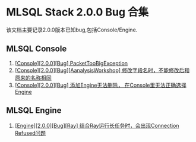 # MLSQL Stack 2.0.0 Bug 合集

该文档主要记录2.0.0版本已知bug,包括Console/Engine.

## MLSQL Console

1. [[Console][2.0.0][Bug] PacketTooBigException ](https://github.com/allwefantasy/mlsql/issues/1362)
2. [[Console][2.0.0][Bug][AanalysisWorkshop] 修改字段名时，不能修改后和原来的名称相同](https://github.com/allwefantasy/mlsql/issues/1363)
3. [[Console][2.0.0][Bug] 添加Engine无法删除， 在Console里无法正确选择Engine](https://github.com/allwefantasy/mlsql/issues/1365)

## MLSQL Engine

1. [[Engine][2.0.0][Bug][Ray] 结合Ray运行长任务时，会出现Connection Refused问题 ](https://github.com/allwefantasy/mlsql/issues/1364)